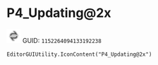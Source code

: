 # P4_Updating@2x
![](/img/P4_Updating@2x.png)
GUID: `1152264094133192238`
```
EditorGUIUtility.IconContent("P4_Updating@2x")
```
